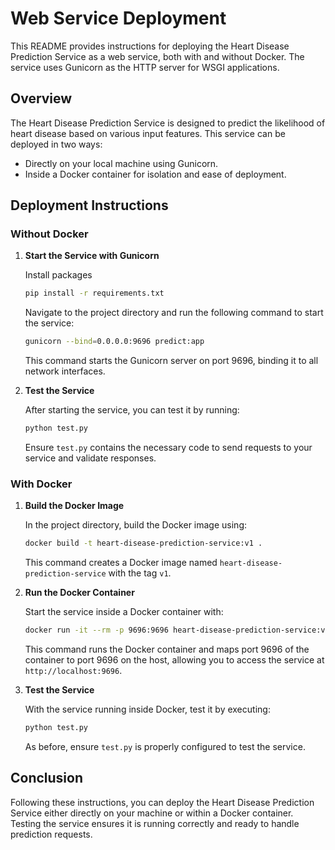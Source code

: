 
# Web Service Deployment

This README provides instructions for deploying the Heart Disease Prediction Service as a web service, both with and without Docker. The service uses Gunicorn as the HTTP server for WSGI applications.

## Overview

The Heart Disease Prediction Service is designed to predict the likelihood of heart disease based on various input features. This service can be deployed in two ways:
- Directly on your local machine using Gunicorn.
- Inside a Docker container for isolation and ease of deployment.

## Deployment Instructions

### Without Docker

1. **Start the Service with Gunicorn**
   
   Install packages

   ```bash
   pip install -r requirements.txt
   ```

   Navigate to the project directory and run the following command to start the service:

   ```bash
   gunicorn --bind=0.0.0.0:9696 predict:app
   ```

   This command starts the Gunicorn server on port 9696, binding it to all network interfaces.

2. **Test the Service**

   After starting the service, you can test it by running:

   ```bash
   python test.py
   ```

   Ensure `test.py` contains the necessary code to send requests to your service and validate responses.

### With Docker

1. **Build the Docker Image**

   In the project directory, build the Docker image using:

   ```bash
   docker build -t heart-disease-prediction-service:v1 .
   ```

   This command creates a Docker image named `heart-disease-prediction-service` with the tag `v1`.

2. **Run the Docker Container**

   Start the service inside a Docker container with:

   ```bash
   docker run -it --rm -p 9696:9696 heart-disease-prediction-service:v1
   ```

   This command runs the Docker container and maps port 9696 of the container to port 9696 on the host, allowing you to access the service at `http://localhost:9696`.

3. **Test the Service**

   With the service running inside Docker, test it by executing:

   ```bash
   python test.py
   ```

   As before, ensure `test.py` is properly configured to test the service.

## Conclusion

Following these instructions, you can deploy the Heart Disease Prediction Service either directly on your machine or within a Docker container. Testing the service ensures it is running correctly and ready to handle prediction requests.
